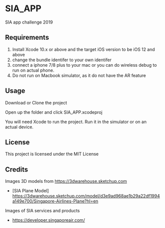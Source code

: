 # SIA_APP
SIA app challenge 2019

## Requirements
1) Install Xcode 10.x or above and the target iOS version to be iOS 12 and above
2) change the bundle identifer to your own identifer
3) connect a iphone 7/8 plus to your mac or you can do wireless debug to run on actual phone.
4) Do not run on Macbook simulator, as it do not have the AR feature

## Usage
Download or Clone the project

Open up the folder and click SIA_APP.xcodeproj

You will need Xcode to run the project. Run it in the simulator or on an actual device.

## License
This project is licensed under the MIT License

## Credits
Images 3D models from https://3dwarehouse.sketchup.com
-  [SIA Plane Model]
https://3dwarehouse.sketchup.com/model/d3e9ad968ae1b29a22df1994a149e700/Singapore-Airlines-Plane?hl=en

Images of SIA services and products
- https://developer.singaporeair.com/
